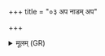 +++
title = "०३ अप नाडम् अप"

+++
<details><summary>मूलम् (GR)</summary>

अप नाडम् अप कृत्याम्  
अप रक्षः सदान्वाः ।  
अमीवाश् चातयामसि  
सर्वाश् च यातुधान्यः ॥
</details>